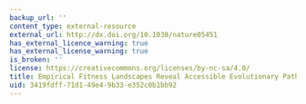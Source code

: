 ```yaml
---
backup_url: ''
content_type: external-resource
external_url: http://dx.doi.org/10.1038/nature05451
has_external_licence_warning: true
has_external_license_warning: true
is_broken: ''
license: https://creativecommons.org/licenses/by-nc-sa/4.0/
title: Empirical Fitness Landscapes Reveal Accessible Evolutionary Paths
uid: 3419fdff-71d1-49e4-9b33-e352c0b1bb92
---
```

